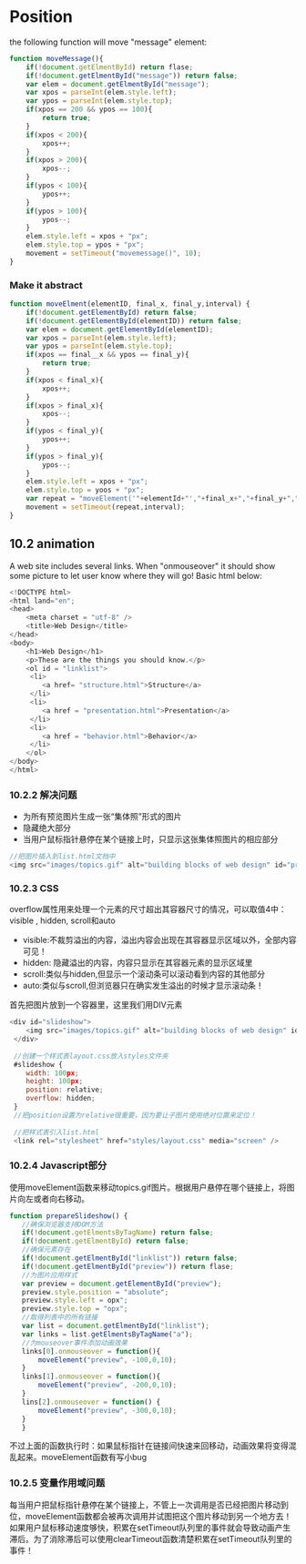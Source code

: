 # Position 
the following function will move "message" element:
```javascript
function moveMessage(){
    if(!document.getElmentById) return flase;
    if(!document.getElmentById("message")) return false;
    var elem = document.getElmentById("message");
    var xpos = parseInt(elem.style.left);
    var ypos = parseInt(elem.style.top);
    if(xpos == 200 && ypos == 100){
        return true;
    }
    if(xpos < 200){
        xpos++;
    }
    if(xpos > 200){
        xpos--;
    }
    if(ypos < 100){
        ypos++;
    }
    if(ypos > 100){
        ypos--;
    }
    elem.style.left = xpos + "px";
    elem.style.top = ypos + "px";
    movement = setTimeout("movemessage()", 10);
}
```

### Make it abstract

```javascript
function moveElment(elementID, final_x, final_y,interval) {
    if(!document.getElementById) return false;
    if(!document.getElementById(elementID)) return false;
    var elem = document.getElementById(elementID);
    var xpos = parseInt(elem.style.left);
    var ypos = parseInt(elem.style.top);
    if(xpos == final__x && ypos == final_y){
        return true;
    }
    if(xpos < final_x){
        xpos++;
    }
    if(xpos > final_x){
        xpos--;
    }
    if(ypos < final_y){
        ypos++;
    }
    if(ypos > final_y){
        ypos--;
    }
    elem.style.left = xpos + "px";
    elem.style.top = yoos + "px";
    var repeat = "moveElement('"+elementId+"',"+final_x+","+final_y+","+interval+")";
    movement = setTimeout(repeat,interval);
}
```
## 10.2 animation
A web site includes several links. When "onmouseover" it should show some picture to let user know where they will go! Basic html below:
```javascript
<!DOCTYPE html>
<html land="en";
<head>
    <meta charset = "utf-8" />
    <title>Web Design</title>
</head>
<body>
    <h1>Web Design</h1>
    <p>These are the things you should know.</p>
    <ol id = "linklist">
     <li>
        <a href= "structure.html">Structure</a>
     </li>
     <li>
        <a href = "presentation.html">Presentation</a>
     </li>
     <li>
        <a href = "behavior.html">Behavior</a>
     </li>
    </ol>
</body>
</html>
```
### 10.2.2 解决问题
- 为所有预览图片生成一张“集体照”形式的图片
- 隐藏绝大部分
- 当用户鼠标指针悬停在某个链接上时，只显示这张集体照图片的相应部分



```javascript
//把图片插入到list.html文档中
<img src="images/topics.gif" alt="building blocks of web design" id="preview" />
```
### 10.2.3 CSS
overflow属性用来处理一个元素的尺寸超出其容器尺寸的情况，可以取值4中：visible , hidden, scroll和auto
- visible:不裁剪溢出的内容，溢出内容会出现在其容器显示区域以外，全部内容可见！
- hidden: 隐藏溢出的内容，内容只显示在其容器元素的显示区域里
- scroll:类似与hidden,但显示一个滚动条可以滚动看到内容的其他部分
- auto:类似与scroll,但浏览器只在确实发生溢出的时候才显示滚动条！



首先把图片放到一个容器里，这里我们用DIV元素
```javascript
<div id="slideshow">
    <img src="images/topics.gif" alt="building blocks of web design" id="preview" />
 </div>
 
 //创建一个样式表layout.css放入styles文件夹
 #slideshow {
    width: 100px;
    height: 100px;
    position: relative;
    overflow: hidden;
 }
 //把position设置为relative很重要，因为要让子图片使用绝对位置来定位！
 
 //把样式表引入list.html
 <link rel="stylesheet" href="styles/layout.css" media="screen" />
 ```
 ### 10.2.4 Javascript部分
 使用moveElement函数来移动topics.gif图片。根据用户悬停在哪个链接上，将图片向左或者向右移动。
 ```javascript
 function prepareSlideshow() {
    //确保浏览器支持DOM方法
    if(!document.getElmentsByTagName) return false;
    if(!document.getElmentById) return false;
    //确保元素存在
    if(!document.getElmentById("linklist")) return false;
    if(!document.getElmentById("preview")) return flase;
    //为图片应用样式
    var preview = document.getElementById("preview");
    preview.style.position = "absolute";
    preview.style.left = opx";
    preview.style.top = "opx";
    //取得列表中的所有链接
    var list = document.getElmentById("linklist");
    var links = list.getElmentsByTagName("a");
    //为mouseover事件添加动画效果
    links[0].onmouseover = function(){
        moveElement("preview", -100,0,10);
    }
    links[1].onmouseover = function(){
        moveElement("preview", -200,0,10);
    }
    lins[2].onmouseover = function() {
        moveElement("preview", -300,0,10);
    }
    }
   ```
   不过上面的函数执行时：如果鼠标指针在链接间快速来回移动，动画效果将变得混乱起来。moveElement函数有写小bug
   
   ### 10.2.5 变量作用域问题
   每当用户把鼠标指针悬停在某个链接上，不管上一次调用是否已经把图片移动到位，moveElement函数都会被再次调用并试图把这个图片移动到另一个地方去！
   如果用户鼠标移动速度够快，积累在setTimeout队列里的事件就会导致动画产生滞后。为了消除滞后可以使用clearTimeout函数清楚积累在setTimeout队列里的事件！

 
